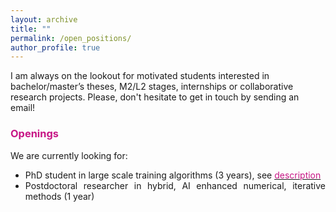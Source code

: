 ```yaml
---
layout: archive
title: ""
permalink: /open_positions/
author_profile: true
---
```



I am always on the lookout for motivated students interested in bachelor/master’s theses, M2/L2 stages, internships or collaborative research projects. 
Please, don't hesitate to get in touch by sending an email!



### <span style="color:rgb(199, 21, 133)">Openings</span>
We are currently looking for: 
<div style="text-align: justify">
<ul>
  <li>PhD student in large scale training algorithms (3 years), see <a href="https://aniti.univ-toulouse.fr/wp-content/uploads/2024/09/HAILSED_PhD_position-1.pdf"><span style="color:rgb(199, 21, 133)">description</span></a></li>
  <li>Postdoctoral researcher in hybrid, AI enhanced numerical, iterative methods (1 year)</li>
</ul>
</div>
